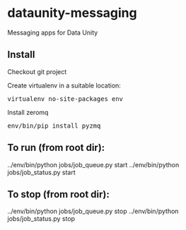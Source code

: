 dataunity-messaging
===================

Messaging apps for Data Unity

Install
-------
Checkout git project

Create virtualenv in a suitable location:

<pre>virtualenv no-site-packages env</pre>

Install zeromq
<pre>env/bin/pip install pyzmq</pre>

To run (from root dir):
-----------------------
../env/bin/python jobs/job_queue.py start
../env/bin/python jobs/job_status.py start

To stop (from root dir):
------------------------
../env/bin/python jobs/job_queue.py stop
../env/bin/python jobs/job_status.py stop
